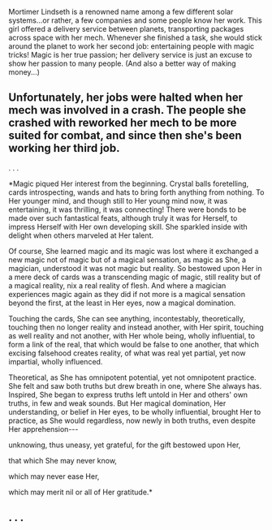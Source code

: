 Mortimer Lindseth is a renowned name among a few different solar systems...or rather, a few companies and some people know her work. This girl offered a delivery service between planets, transporting packages across space with her mech. Whenever she finished a task, she would stick around the planet to work her second job: entertaining people with magic tricks! Magic is her true passion; her delivery service is just an excuse to show her passion to many people. (And also a better way of making money...)

Unfortunately, her jobs were halted when her mech was involved in a crash. The people she crashed with reworked her mech to be more suited for combat, and since then she's been working her third job.
---
. . .

*Magic piqued Her interest from the beginning. Crystal balls foretelling, cards introspecting, wands and hats to bring forth anything from nothing. To Her younger mind, and though still to Her young mind now, it was entertaining, it was thrilling, it was connecting! There were bonds to be made over such fantastical feats, although truly it was for Herself, to impress Herself with Her own developing skill. She sparkled inside with delight when others marveled at Her talent.

Of course, She learned magic and its magic was lost where it exchanged a new magic not of magic but of a magical sensation, as magic as She, a magician, understood it was not magic but reality. So bestowed upon Her in a mere deck of cards was a transcending magic of magic, still reality but of a magical reality, nix a real reality of flesh. And where a magician experiences magic again as they did if not more is a magical sensation beyond the first, at the least in Her eyes, now a magical domination.

Touching the cards, She can see anything, incontestably, theoretically, touching then no longer reality and instead another, with Her spirit, touching as well reality and not another, with Her whole being, wholly influential, to form a link of the real, that which would be false to one another, that which excising falsehood creates reality, of what was real yet partial, yet now impartial, wholly influenced.

Theoretical, as She has omnipotent potential, yet not omnipotent practice. She felt and saw both truths but drew breath in one, where She always has. Inspired, She began to express truths left untold in Her and others' own truths, in few and weak sounds. But Her magical domination, Her understanding, or belief in Her eyes, to be wholly influential, brought Her to practice, as She would regardless, now newly in both truths, even despite Her apprehension---

unknowing, thus uneasy, yet grateful, for the gift bestowed upon Her,

that which She may never know,

which may never ease Her,

which may merit nil or all of Her gratitude.*

. . .
---